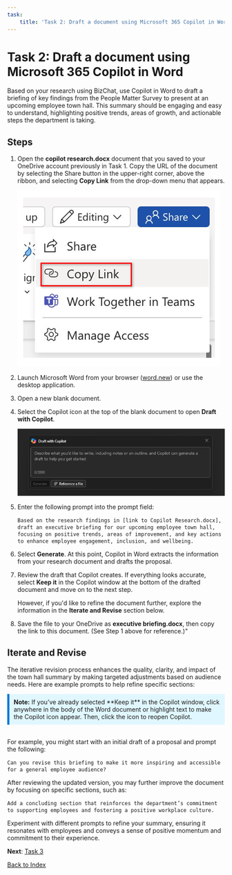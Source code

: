 ```yaml
---
task:
    title: 'Task 2: Draft a document using Microsoft 365 Copilot in Word'
---
```


# Task 2: Draft a document using Microsoft 365 Copilot in Word

Based on your research using BizChat, use Copilot in Word to draft a briefing of key findings from the People Matter Survey to present at an upcoming employee town hall. This summary should be engaging and easy to understand, highlighting positive trends, areas of growth, and actionable steps the department is taking.

## Steps

1. Open the **copilot research.docx** document that you saved to your OneDrive account previously in Task 1. Copy the URL of the document by selecting the Share button in the upper-right corner, above the ribbon, and selecting **Copy Link** from the drop-down menu that appears.

    ![Screenshot showing the Share menu and the Copy Link option highlighted.](../Media/share-menu-with-copy-link.png)

1. Launch Microsoft Word from your browser (<a href="https://word.new" target="_blank">word.new</a>) or use the desktop application.

1. Open a new blank document.

1. Select the Copilot icon at the top of the blank document to open **Draft with Copilot**.

    ![Screenshot showing draft with Copilot in Word.](../Media/draft-with-copilot.png)

1. Enter the following prompt into the prompt field:

    ```text
    Based on the research findings in [link to Copilot Research.docx], draft an executive briefing for our upcoming employee town hall, focusing on positive trends, areas of improvement, and key actions to enhance employee engagement, inclusion, and wellbeing.
    ```

1. Select **Generate**. At this point, Copilot in Word extracts the information from your research document and drafts the proposal.

1. Review the draft that Copilot creates. If everything looks accurate, select **Keep it** in the Copilot window at the bottom of the drafted document and move on to the next step.

    However, if you'd like to refine the document further, explore the information in the **Iterate and Revise** section below.

1. Save the file to your OneDrive as **executive briefing.docx**, then copy the link to this document. (See Step 1 above for reference.)"

## Iterate and Revise

The iterative revision process enhances the quality, clarity, and impact of the town hall summary by making targeted adjustments based on audience needs. Here are example prompts to help refine specific sections:

<div style="background-color: #e0f7ff; padding: 10px; border-left: 5px solid #0078D4;">
<strong>Note:</strong> If you’ve already selected **Keep it** in the Copilot window, click anywhere in the body of the Word document or highlight text to make the Copilot icon appear. Then, click the icon to reopen Copilot.</div>
<BR>

For example, you might start with an initial draft of a proposal and prompt the following:

```text
Can you revise this briefing to make it more inspiring and accessible for a general employee audience?
```

After reviewing the updated version, you may further improve the document by focusing on specific sections, such as:

```text
Add a concluding section that reinforces the department’s commitment to supporting employees and fostering a positive workplace culture.
```

Experiment with different prompts to refine your summary, ensuring it resonates with employees and conveys a sense of positive momentum and commitment to their experience.

**Next**: [Task 3](https://microsoftlearning.github.io/Microsoft-365-Copilot-Immersion-Experience/Instructions/Labs/PubSec/Task_3.html)

[Back to Index](https://microsoftlearning.github.io/Microsoft-365-Copilot-Immersion-Experience/)
